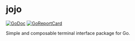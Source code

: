 # jojo

[![GoDoc](https://godoc.org/github.com/ravern/jojo?status.svg)](https://godoc.org/github.com/ravern/jojo)
[![GoReportCard](https://goreportcard.com/badge/ravern/jojo)](https://goreportcard.com/report/ravern/jojo)

Simple and composable terminal interface package for Go.
